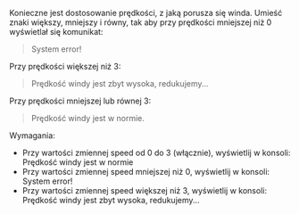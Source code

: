 Konieczne jest dostosowanie prędkości, z jaką porusza się winda. Umieść znaki większy, mniejszy i równy,
tak aby przy prędkości mniejszej niż 0 wyświetlał się komunikat:
> System error!

Przy prędkości większej niż 3:
> Prędkość windy jest zbyt wysoka, redukujemy...

Przy prędkości mniejszej lub równej 3:
> Prędkość windy jest w normie.

Wymagania:

- Przy wartości zmiennej speed od 0 do 3 (włącznie), wyświetlij w konsoli: Prędkość windy jest w normie
- Przy wartości zmiennej speed mniejszej niż 0, wyświetlij w konsoli: System error!
- Przy wartości zmiennej speed większej niż 3, wyświetlij w konsoli: Prędkość windy jest zbyt wysoka, redukujemy...